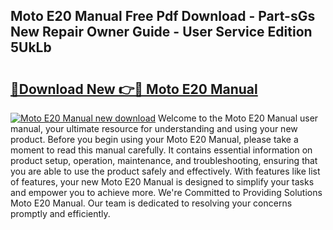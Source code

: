 ## Moto E20 Manual Free Pdf Download - Part-sGs New Repair Owner Guide - User Service Edition 5UkLb

# <h2><a href="http://cf11022.oget.top/?id=Moto+E20+Manual">🔗Download New 👉🔴 Moto E20 Manual</a></h2>

[![Moto E20 Manual new download](https://i.imgur.com/5g1atiW.png)](http://cf11022.oget.top/?id=Moto+E20+Manual)
Welcome to the Moto E20 Manual user manual, your ultimate resource for understanding and using your new product. Before you begin using your Moto E20 Manual, please take a moment to read this manual carefully. It contains essential information on product setup, operation, maintenance, and troubleshooting, ensuring that you are able to use the product safely and effectively. With features like list of features, your new Moto E20 Manual is designed to simplify your tasks and empower you to achieve more. We're Committed to Providing Solutions Moto E20 Manual. Our team is dedicated to resolving your concerns promptly and efficiently.
